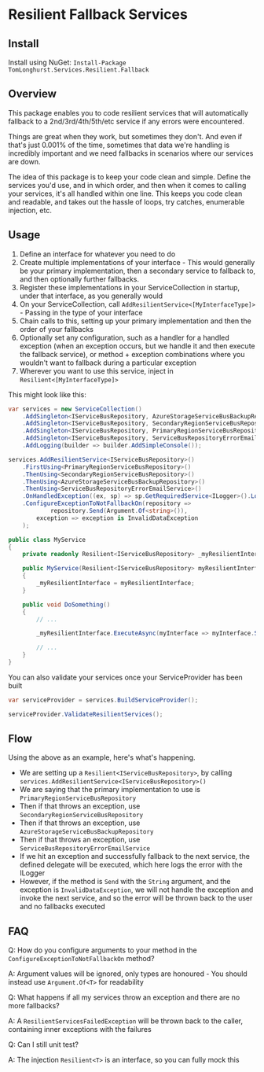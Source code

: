 # Resilient Fallback Services

## Install

Install using NuGet:
`Install-Package TomLonghurst.Services.Resilient.Fallback`

## Overview

This package enables you to code resilient services that will automatically fallback to a 2nd/3rd/4th/5th/etc service if any errors were encountered.

Things are great when they work, but sometimes they don't. And even if that's just 0.001% of the time, sometimes that data we're handling is incredibly important and we need fallbacks in scenarios where our services are down.

The idea of this package is to keep your code clean and simple. Define the services you'd use, and in which order, and then when it comes to calling your services, it's all handled within one line. This keeps you code clean and readable, and takes out the hassle of loops, try catches, enumerable injection, etc.

## Usage

1.  Define an interface for whatever you need to do
2.  Create multiple implementations of your interface - This would generally be your primary implementation, then a secondary service to fallback to, and then optionally further fallbacks.
3.  Register these implementations in your ServiceCollection in startup, under that interface, as you generally would
4.  On your ServiceCollection, call `AddResilientService<[MyInterfaceType]>` - Passing in the type of your interface
5.  Chain calls to this, setting up your primary implementation and then the order of your fallbacks
6.  Optionally set any configuration, such as a handler for a handled exception (when an exception occurs, but we handle it and then execute the fallback service), or method + exception combinations where you wouldn't want to fallback during a particular exception
7.  Wherever you want to use this service, inject in `Resilient<[MyInterfaceType]>`

This might look like this:

```csharp
var services = new ServiceCollection()
    .AddSingleton<IServiceBusRepository, AzureStorageServiceBusBackupRepository>()
    .AddSingleton<IServiceBusRepository, SecondaryRegionServiceBusRepository>()
    .AddSingleton<IServiceBusRepository, PrimaryRegionServiceBusRepository>()
    .AddSingleton<IServiceBusRepository, ServiceBusRepositoryErrorEmailService>()
    .AddLogging(builder => builder.AddSimpleConsole());

services.AddResilientService<IServiceBusRepository>()
    .FirstUsing<PrimaryRegionServiceBusRepository>()
    .ThenUsing<SecondaryRegionServiceBusRepository>()
    .ThenUsing<AzureStorageServiceBusBackupRepository>()
    .ThenUsing<ServiceBusRepositoryErrorEmailService>()
    .OnHandledException((ex, sp) => sp.GetRequiredService<ILogger>().LogError(ex, "ResilientService Failure"))
    .ConfigureExceptionToNotFallbackOn(repository =>
            repository.Send(Argument.Of<string>()),
        exception => exception is InvalidDataException
    );
```

```csharp
public class MyService
{
    private readonly Resilient<IServiceBusRepository> _myResilientInterface;

    public MyService(Resilient<IServiceBusRepository> myResilientInterface)
    {
        _myResilientInterface = myResilientInterface;
    }

    public void DoSomething()
    {
        // ...

        _myResilientInterface.ExecuteAsync(myInterface => myInterface.Send("Some data!"));

        // ...
    }
}
```

You can also validate your services once your ServiceProvider has been built

```csharp
var serviceProvider = services.BuildServiceProvider();

serviceProvider.ValidateResilientServices();
```

## Flow

Using the above as an example, here's what's happening.

-   We are setting up a `Resilient<IServiceBusRepository>`, by calling `services.AddResilientService<IServiceBusRepository>()`
-   We are saying that the primary implementation to use is `PrimaryRegionServiceBusRepository`
-   Then if that throws an exception, use `SecondaryRegionServiceBusRepository`
-   Then if that throws an exception, use `AzureStorageServiceBusBackupRepository`
-   Then if that throws an exception, use `ServiceBusRepositoryErrorEmailService`
-   If we hit an exception and successfully fallback to the next service, the defined delegate will be executed, which here logs the error with the ILogger
-   However, if the method is `Send` with the `String` argument, and the exception is `InvalidDataException`, we will not handle the exception and invoke the next service, and so the error will be thrown back to the user and no fallbacks executed

## FAQ

Q: How do you configure arguments to your method in the `ConfigureExceptionToNotFallbackOn` method?

A: Argument values will be ignored, only types are honoured - You should instead use `Argument.Of<T>` for readability

Q: What happens if all my services throw an exception and there are no more fallbacks?

A: A `ResilientServicesFailedException` will be thrown back to the caller, containing inner exceptions with the failures

Q: Can I still unit test?

A: The injection `Resilient<T>` is an interface, so you can fully mock this
